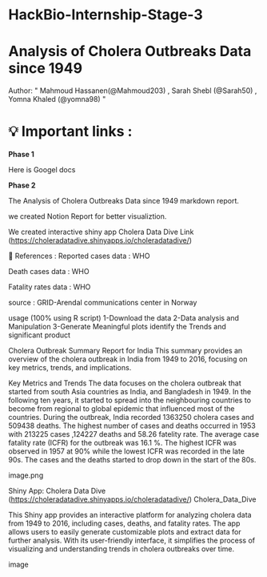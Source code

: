 # HackBio-Internship-Stage-3

# Analysis of Cholera Outbreaks Data since 1949

Author: " Mahmoud Hassanen(@Mahmoud203) , Sarah Shebl (@Sarah50) , Yomna Khaled (@yomna98) "

# 💡 Important links :

**Phase 1**

Here is Googel docs

**Phase 2**

The Analysis of Cholera Outbreaks Data since 1949 markdown report.

we created Notion Report for better visualiztion.

We created interactive shiny app Cholera Data Dive Link (https://choleradatadive.shinyapps.io/choleradatadive/)

📝 References :
Reported cases data : WHO

Death cases data : WHO

Fatality rates data : WHO

source : GRID-Arendal communications center in Norway

usage (100% using R script)
1-Download the data
2-Data analysis and Manipulation
3-Generate Meaningful plots identify the Trends and significant product

Cholera Outbreak Summary Report for India
This summary provides an overview of the cholera outbreak in India from 1949 to 2016, focusing on key metrics, trends, and implications.

Key Metrics and Trends
The data focuses on the cholera outbreak that started from south Asia countries as India, and Bangladesh in 1949. In the following ten years, it started to spread into the neighbouring countries to become from regional to global epidemic that influenced most of the countries. During the outbreak, India recorded 1363250 cholera cases and 509438 deaths. The highest number of cases and deaths occurred in 1953 with 213225 cases ,124227 deaths and 58.26 fatelity rate. The average case fatality rate (ICFR) for the outbreak was 16.1 %. The highest ICFR was observed in 1957 at 90% while the lowest ICFR was recorded in the late 90s. The cases and the deaths started to drop down in the start of the 80s.

image.png

Shiny App: Cholera Data Dive (https://choleradatadive.shinyapps.io/choleradatadive/)
Cholera_Data_Dive

This Shiny app provides an interactive platform for analyzing cholera data from 1949 to 2016, including cases, deaths, and fatality rates. The app allows users to easily generate customizable plots and extract data for further analysis. With its user-friendly interface, it simplifies the process of visualizing and understanding trends in cholera outbreaks over time.

image
